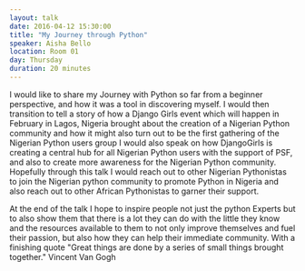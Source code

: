 ```yaml
---
layout: talk
date: 2016-04-12 15:30:00
title: "My Journey through Python"
speaker: Aisha Bello
location: Room 01
day: Thursday
duration: 20 minutes
---
```


I would like to share my Journey with Python so far from a beginner
perspective, and how it was a tool in discovering myself. I would then
transition to tell a story of how a Django Girls event which will happen in
February in Lagos, Nigeria brought about the creation of a Nigerian Python
community and how it might also turn out to be the first gathering of the
Nigerian Python users group I would also speak on how DjangoGirls is creating a
central hub for all Nigerian Python users with the support of PSF, and also to
create more awareness for the Nigerian Python community. Hopefully through this
talk I would reach out to other Nigerian Pythonistas to join the Nigerian
python community to promote Python in Nigeria and also reach out to other
African Pythonistas to garner their support.

At the end of the talk I hope to inspire people not just the python Experts but
to also show them that there is a lot they can do with the little they know and
the resources available to them to not only improve themselves and fuel their
passion, but also how they can help their immediate community. With a finishing
quote "Great things are done by a series of small things brought together."
Vincent Van Gogh
